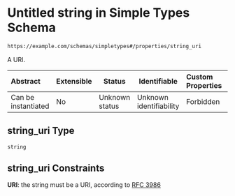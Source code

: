 # Untitled string in Simple Types Schema

```txt
https://example.com/schemas/simpletypes#/properties/string_uri
```

A URI.


| Abstract            | Extensible | Status         | Identifiable            | Custom Properties | Additional Properties | Access Restrictions | Defined In                                                                                       |
| :------------------ | ---------- | -------------- | ----------------------- | :---------------- | --------------------- | ------------------- | ------------------------------------------------------------------------------------------------ |
| Can be instantiated | No         | Unknown status | Unknown identifiability | Forbidden         | Allowed               | none                | [simpletypes.schema.json\*](../generated-schemas/simpletypes.schema.json "open original schema") |

## string_uri Type

`string`

## string_uri Constraints

**URI**: the string must be a URI, according to [RFC 3986](https://tools.ietf.org/html/rfc3986 "check the specification")
